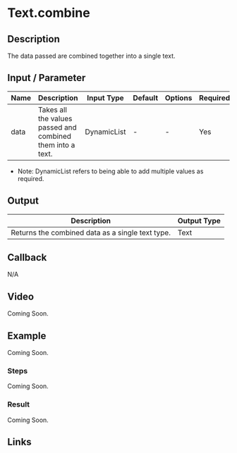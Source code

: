 # Text.combine

## Description

The data passed are combined together into a single text.

## Input / Parameter

| Name | Description | Input Type | Default | Options | Required |
| ------ | ------ | ------ | ------ | ------ | ------ |
| data | Takes all the values passed and combined them into a text. | DynamicList | - | - | Yes |

* Note: DynamicList refers to being able to add multiple values as required.

## Output

| Description | Output Type |
| ------ | ------ |
| Returns the combined data as a single text type. | Text |

## Callback

N/A

## Video

Coming Soon.

## Example

Coming Soon.

### Steps

Coming Soon.

### Result

Coming Soon.

## Links